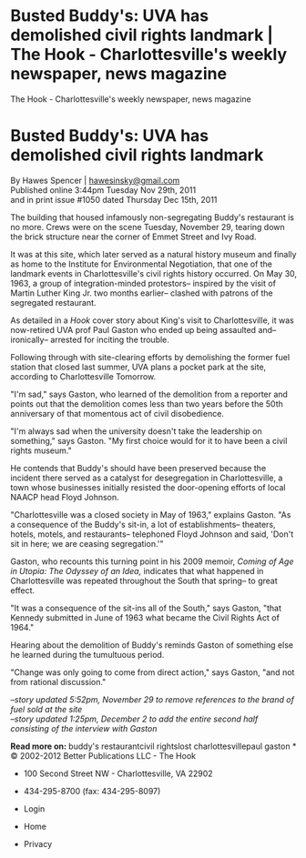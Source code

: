 # Busted Buddy's: UVA has demolished civil rights landmark | The Hook - Charlottesville's weekly newspaper, news magazine

The Hook - Charlottesville's weekly newspaper, news magazine               

# Busted Buddy's: UVA has demolished civil rights landmark

By Hawes Spencer | hawesinsky@gmail.com  
Published online 3:44pm Tuesday Nov 29th, 2011   
and in print issue #1050 dated Thursday Dec 15th, 2011      

The building that housed infamously non-segregating Buddy's restaurant is no more. Crews were on the scene Tuesday, November 29, tearing down the brick structure near the corner of Emmet Street and Ivy Road.

It was at this site, which later served as a natural history museum and finally as home to the Institute for Environmental Negotiation, that one of the landmark events in Charlottesville's civil rights history occurred. On May 30, 1963, a group of integration-minded protestors– inspired by the visit of Martin Luther King Jr. two months earlier– clashed with patrons of the segregated restaurant.

As detailed in a *Hook* cover story about King's visit to Charlottesville, it was now-retired UVA prof Paul Gaston who ended up being assaulted and– ironically– arrested for inciting the trouble.

Following through with site-clearing efforts by demolishing the former fuel station that closed last summer, UVA plans a pocket park at the site, according to Charlottesville Tomorrow.

"I'm sad," says Gaston, who learned of the demolition from a reporter and points out that the demolition comes less than two years before the 50th anniversary of that momentous act of civil disobedience. 

"I'm always sad when the university doesn't take the leadership on something," says Gaston. "My first choice would for it to have been a civil rights museum."

He contends that Buddy's should have been preserved because the incident there served as a catalyst for desegregation in Charlottesville, a town whose businesses initially resisted the door-opening efforts of local NAACP head Floyd Johnson.

"Charlottesville was a closed society in May of 1963," explains Gaston. "As a consequence of the Buddy's sit-in, a lot of establishments– theaters, hotels, motels, and restaurants– telephoned Floyd Johnson and said, 'Don't sit in here; we are ceasing segregation.'"

Gaston, who recounts this turning point in his 2009 memoir, *Coming of Age in Utopia: The Odyssey of an Idea,* indicates that what happened in Charlottesville was repeated throughout the South that spring– to great effect.

"It was a consequence of the sit-ins all of the South," says Gaston, "that Kennedy submitted in June of 1963 what became the Civil Rights Act of 1964."

Hearing about the demolition of Buddy's reminds Gaston of something else he learned during the tumultuous period.

"Change was only going to come from direct action," says Gaston, "and not from rational discussion."

*–story updated 5:52pm, November 29 to remove references to the brand of fuel sold at the site<br>–story updated 1:25pm, December 2 to add the entire second half consisting of the interview with Gaston*

**Read more on:**  buddy's restaurantcivil rightslost charlottesvillepaul gaston                  * © 2002-2012 Better Publications LLC - The Hook
* 100 Second Street NW - Charlottesville, VA 22902
* 434-295-8700 (fax: 434-295-8097)
* Login

* Home

* Privacy
